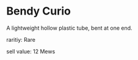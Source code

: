 # Bendy Curio

A lightweight hollow plastic tube, bent at one end.

raritiy: Rare

sell value: 12 Mews
